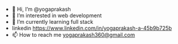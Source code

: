 - 👋 Hi, I’m @yogaprakash
- 👀 I’m interested in web development 
- 🌱 I’m currently learning full stack
- linkedin https://www.linkedin.com/in/yogaprakash-a-45b9b725b
- 📫 How to reach me yogaprakash360@gmail.com
  

<!---
yogaprakasharuchamy/yogaprakasharuchamy is a ✨ special ✨ repository because its `README.md` (this file) appears on your GitHub profile.
You can click the Preview link to take a look at your changes.
--->
